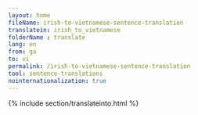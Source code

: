 ```yaml
---
layout: home
fileName: irish-to-vietnamese-sentence-translation
translatein: irish_to_vietnamese
folderName : translate
lang: en
from: ga
to: vi
permalink: /irish-to-vietnamese-sentence-translation
tool: sentence-translations
nointernationalization: true
---
```

{% include section/translateinto.html %}

